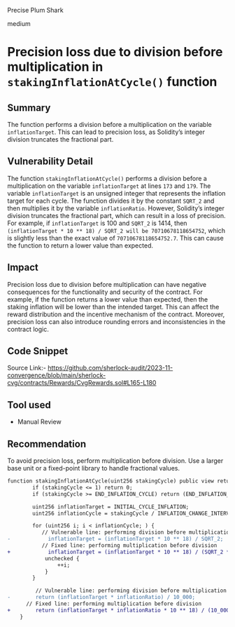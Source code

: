 Precise Plum Shark

medium

# Precision loss due to division before multiplication in `stakingInflationAtCycle()` function

## Summary
The function performs a division before a multiplication on the variable `inflationTarget`. This can lead to precision loss, as Solidity’s integer division truncates the fractional part.

## Vulnerability Detail
The function `stakingInflationAtCycle()` performs a division before a multiplication on the variable `inflationTarget` at lines `173` and `179`. The variable `inflationTarget` is an unsigned integer that represents the inflation target for each cycle. The function divides it by the constant `SQRT_2` and then multiplies it by the variable `inflationRatio`. However, Solidity’s integer division truncates the fractional part, which can result in a loss of precision. For example, if `inflationTarget` is 100 and `SQRT_2` is 1414, then `(inflationTarget * 10 ** 18) / SQRT_2 will be 70710678118654752`, which is slightly less than the exact value of `70710678118654752.7`. This can cause the function to return a lower value than expected.

## Impact
Precision loss due to division before multiplication can have negative consequences for the functionality and security of the contract. For example, if the function returns a lower value than expected, then the staking inflation will be lower than the intended target. This can affect the reward distribution and the incentive mechanism of the contract. Moreover, precision loss can also introduce rounding errors and inconsistencies in the contract logic.

## Code Snippet
Source Link:- https://github.com/sherlock-audit/2023-11-convergence/blob/main/sherlock-cvg/contracts/Rewards/CvgRewards.sol#L165-L180

## Tool used
- Manual Review

## Recommendation
To avoid precision loss, perform multiplication before division. Use a larger base unit or a fixed-point library to handle fractional values. 
```diff
function stakingInflationAtCycle(uint256 stakingCycle) public view returns (uint256) {
        if (stakingCycle <= 1) return 0;
        if (stakingCycle >= END_INFLATION_CYCLE) return (END_INFLATION_AMOUNT * inflationRatio) / 10_000;

        uint256 inflationTarget = INITIAL_CYCLE_INFLATION;
        uint256 inflationCycle = stakingCycle / INFLATION_CHANGE_INTERVAL_CYCLE;

        for (uint256 i; i < inflationCycle; ) {
           // Vulnerable line: performing division before multiplication
-            inflationTarget = (inflationTarget * 10 ** 18) / SQRT_2;
           // Fixed line: performing multiplication before division
+            inflationTarget = (inflationTarget * 10 ** 18) / (SQRT_2 * 10 ** 18);
            unchecked {
                ++i;
            }
        }

         // Vulnerable line: performing division before multiplication
-        return (inflationTarget * inflationRatio) / 10_000;
      // Fixed line: performing multiplication before division
+        return (inflationTarget * inflationRatio * 10 ** 18) / (10_000 * 10 ** 18);
    }

```